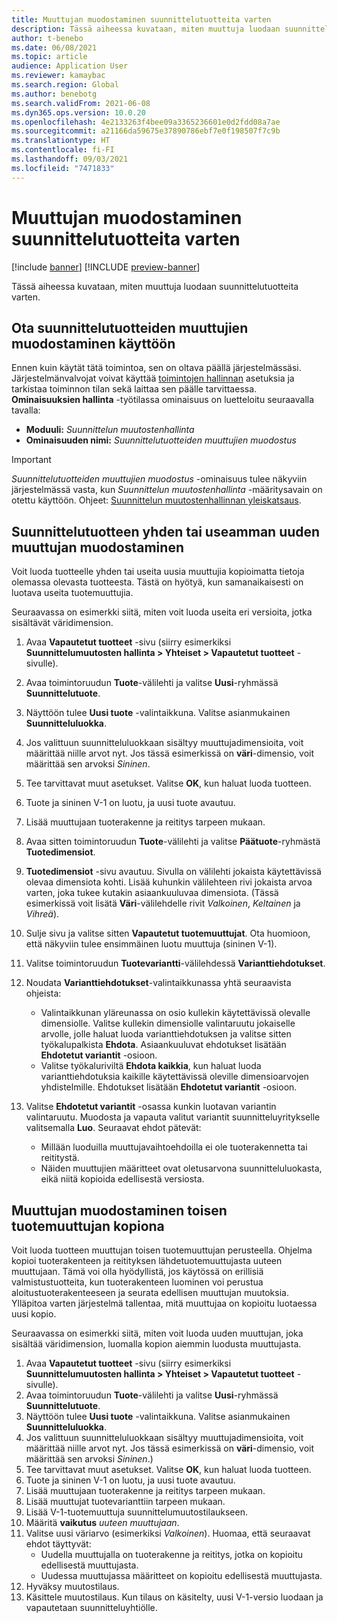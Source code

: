```yaml
---
title: Muuttujan muodostaminen suunnittelutuotteita varten
description: Tässä aiheessa kuvataan, miten muuttuja luodaan suunnittelutuotteita varten
author: t-benebo
ms.date: 06/08/2021
ms.topic: article
audience: Application User
ms.reviewer: kamaybac
ms.search.region: Global
ms.author: benebotg
ms.search.validFrom: 2021-06-08
ms.dyn365.ops.version: 10.0.20
ms.openlocfilehash: 4e2133263f4bee09a3365236601e0d2fdd08a7ae
ms.sourcegitcommit: a21166da59675e37890786ebf7e0f198507f7c9b
ms.translationtype: HT
ms.contentlocale: fi-FI
ms.lasthandoff: 09/03/2021
ms.locfileid: "7471833"
---
```

# <a name="generate-variants-for-engineering-products"></a>Muuttujan muodostaminen suunnittelutuotteita varten

[!include [banner](../includes/banner.md)]
[!INCLUDE [preview-banner](../includes/preview-banner.md)]

Tässä aiheessa kuvataan, miten muuttuja luodaan suunnittelutuotteita varten.

## <a name="turn-on-variant-generation-for-engineering-products"></a>Ota suunnittelutuotteiden muuttujien muodostaminen käyttöön

Ennen kuin käytät tätä toimintoa, sen on oltava päällä järjestelmässäsi. Järjestelmänvalvojat voivat käyttää [toimintojen hallinnan](../../fin-ops-core/fin-ops/get-started/feature-management/feature-management-overview.md) asetuksia ja tarkistaa toiminnon tilan sekä laittaa sen päälle tarvittaessa. **Ominaisuuksien hallinta** -työtilassa ominaisuus on luetteloitu seuraavalla tavalla:

- **Moduuli:** *Suunnittelun muutostenhallinta*
- **Ominaisuuden nimi:** *Suunnittelutuotteiden muuttujien muodostus*

> [!IMPORTANT]
> *Suunnittelutuotteiden muuttujien muodostus* -ominaisuus tulee näkyviin järjestelmässä vasta, kun *Suunnittelun muutostenhallinta* -määritysavain on otettu käyttöön. Ohjeet: [Suunnittelun muutostenhallinnan yleiskatsaus](product-engineering-overview.md).

## <a name="generate-one-or-more-new-variants-of-an-engineering-product"></a>Suunnittelutuotteen yhden tai useamman uuden muuttujan muodostaminen

Voit luoda tuotteelle yhden tai useita uusia muuttujia kopioimatta tietoja olemassa olevasta tuotteesta. Tästä on hyötyä, kun samanaikaisesti on luotava useita tuotemuuttujia.

Seuraavassa on esimerkki siitä, miten voit luoda useita eri versioita, jotka sisältävät väridimension.

1. Avaa **Vapautetut tuotteet** -sivu (siirry esimerkiksi **Suunnittelumuutosten hallinta \> Yhteiset \> Vapautetut tuotteet** -sivulle).
1. Avaa toimintoruudun **Tuote**-välilehti ja valitse **Uusi**-ryhmässä **Suunnittelutuote**.
1. Näyttöön tulee **Uusi tuote** -valintaikkuna. Valitse asianmukainen **Suunnitteluluokka**.
1. Jos valittuun suunnitteluluokkaan sisältyy muuttujadimensioita, voit määrittää niille arvot nyt. Jos tässä esimerkissä on **väri**-dimensio, voit määrittää sen arvoksi *Sininen*.
1. Tee tarvittavat muut asetukset. Valitse **OK**, kun haluat luoda tuotteen.
1. Tuote ja sininen V-1 on luotu, ja uusi tuote avautuu.
1. Lisää muuttujaan tuoterakenne ja reititys tarpeen mukaan.
1. Avaa sitten toimintoruudun **Tuote**-välilehti ja valitse **Päätuote**-ryhmästä **Tuotedimensiot**.
1. **Tuotedimensiot** -sivu avautuu. Sivulla on välilehti jokaista käytettävissä olevaa dimensiota kohti. Lisää kuhunkin välilehteen rivi jokaista arvoa varten, joka tukee kutakin asiaankuuluvaa dimensiota. (Tässä esimerkissä voit lisätä **Väri**-välilehdelle rivit *Valkoinen*, *Keltainen* ja *Vihreä*).
1. Sulje sivu ja valitse sitten **Vapautetut tuotemuuttujat**. Ota huomioon, että näkyviin tulee ensimmäinen luotu muuttuja (sininen V-1).
1. Valitse toimintoruudun **Tuotevariantti**-välilehdessä **Varianttiehdotukset**.
1. Noudata **Varianttiehdotukset**-valintaikkunassa yhtä seuraavista ohjeista:

    - Valintaikkunan yläreunassa on osio kullekin käytettävissä olevalle dimensiolle. Valitse kullekin dimensiolle valintaruutu jokaiselle arvolle, jolle haluat luoda varianttiehdotuksen ja valitse sitten työkalupalkista **Ehdota**. Asiaankuuluvat ehdotukset lisätään **Ehdotetut variantit** -osioon.
    - Valitse työkaluriviltä **Ehdota kaikkia**, kun haluat luoda varianttiehdotuksia kaikille käytettävissä oleville dimensioarvojen yhdistelmille. Ehdotukset lisätään **Ehdotetut variantit** -osioon.

1. Valitse **Ehdotetut variantit** -osassa kunkin luotavan variantin valintaruutu. Muodosta ja vapauta valitut variantit suunnitteluyritykselle valitsemalla **Luo**. Seuraavat ehdot pätevät:

    - Millään luoduilla muuttujavaihtoehdoilla ei ole tuoterakennetta tai reititystä.
    - Näiden muuttujien määritteet ovat oletusarvona suunnitteluluokasta, eikä niitä kopioida edellisestä versiosta.

## <a name="generate-a-variant-as-a-copy-of-another-product-variant"></a>Muuttujan muodostaminen toisen tuotemuuttujan kopiona

Voit luoda tuotteen muuttujan toisen tuotemuuttujan perusteella. Ohjelma kopioi tuoterakenteen ja reitityksen lähdetuotemuuttujasta uuteen muuttujaan. Tämä voi olla hyödyllistä, jos käytössä on erillisiä valmistustuotteita, kun tuoterakenteen luominen voi perustua aloitustuoterakenteeseen ja seurata edellisen muuttujan muutoksia. Ylläpitoa varten järjestelmä tallentaa, mitä muuttujaa on kopioitu luotaessa uusi kopio.

Seuraavassa on esimerkki siitä, miten voit luoda uuden muuttujan, joka sisältää väridimension, luomalla kopion aiemmin luodusta muuttujasta.

1. Avaa **Vapautetut tuotteet** -sivu (siirry esimerkiksi **Suunnittelumuutosten hallinta \> Yhteiset \> Vapautetut tuotteet** -sivulle).
1. Avaa toimintoruudun **Tuote**-välilehti ja valitse **Uusi**-ryhmässä **Suunnittelutuote**.
1. Näyttöön tulee **Uusi tuote** -valintaikkuna. Valitse asianmukainen **Suunnitteluluokka**.
1. Jos valittuun suunnitteluluokkaan sisältyy muuttujadimensioita, voit määrittää niille arvot nyt. Jos tässä esimerkissä on **väri**-dimensio, voit määrittää sen arvoksi *Sininen*.)
1. Tee tarvittavat muut asetukset. Valitse **OK**, kun haluat luoda tuotteen.
1. Tuote ja sininen V-1 on luotu, ja uusi tuote avautuu.
1. Lisää muuttujaan tuoterakenne ja reititys tarpeen mukaan.
1. Lisää muuttujat tuotevarianttiin tarpeen mukaan.
1. Lisää V-1-tuotemuuttuja suunnittelumuutostilaukseen.
1. Määritä **vaikutus** *uuteen muuttujaan*.
1. Valitse uusi väriarvo (esimerkiksi *Valkoinen*). Huomaa, että seuraavat ehdot täyttyvät: 
    - Uudella muuttujalla on tuoterakenne ja reititys, jotka on kopioitu edellisestä muuttujasta.
    - Uudessa muuttujassa määritteet on kopioitu edellisestä muuttujasta.
1. Hyväksy muutostilaus.
1. Käsittele muutostilaus. Kun tilaus on käsitelty, uusi V-1-versio luodaan ja vapautetaan suunnitteluyhtiölle.
